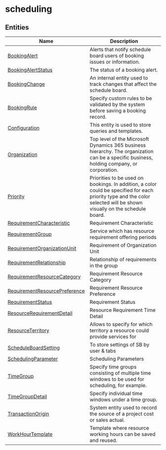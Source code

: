 
# scheduling


## Entities

|Name|Description|
|---|---|
|[BookingAlert](BookingAlert.md)|Alerts that notify schedule board users of booking issues or information.  |
|[BookingAlertStatus](BookingAlertStatus.md)|The status of a booking alert.  |
|[BookingChange](BookingChange.md)|An internal entity used to track changes that affect the schedule board.  |
|[BookingRule](BookingRule.md)|Specify custom rules to be validated by the system before saving a booking record.  |
|[Configuration](Configuration.md)|This entity is used to store queries and templates.  |
|[Organization](Organization.md)|Top level of the Microsoft Dynamics 365 business hierarchy. The organization can be a specific business, holding company, or corporation.  |
|[Priority](Priority.md)|Priorities to be used on bookings. In addition, a color could be specified for each priority type and the color selected will be shown visually on the schedule board.  |
|[RequirementCharacteristic](RequirementCharacteristic.md)|Requirement Characteristic  |
|[RequirementGroup](RequirementGroup.md)|Service which has resource requirement offering periods  |
|[RequirementOrganizationUnit](RequirementOrganizationUnit.md)|Requirement of Organization Unit  |
|[RequirementRelationship](RequirementRelationship.md)|Relationship of requirements in the group  |
|[RequirementResourceCategory](RequirementResourceCategory.md)|Requirement Resource Category  |
|[RequirementResourcePreference](RequirementResourcePreference.md)|Requirement Resource Preference  |
|[RequirementStatus](RequirementStatus.md)|Requirement Status  |
|[ResourceRequirementDetail](ResourceRequirementDetail.md)|Resource Requirement Time Detail  |
|[ResourceTerritory](ResourceTerritory.md)|Allows to specify for which territory a resource could provide services for  |
|[ScheduleBoardSetting](ScheduleBoardSetting.md)|To store settings of SB by user & tabs  |
|[SchedulingParameter](SchedulingParameter.md)|Scheduling Parameters  |
|[TimeGroup](TimeGroup.md)|Specify time groups consisting of multiple time windows to be used for scheduling, for example.  |
|[TimeGroupDetail](TimeGroupDetail.md)|Specify individual time windows under a time group.  |
|[TransactionOrigin](TransactionOrigin.md)|System entity used to record the source of a project cost or sales actual.  |
|[WorkHourTemplate](WorkHourTemplate.md)|Template where resource working hours can be saved and reused.  |
